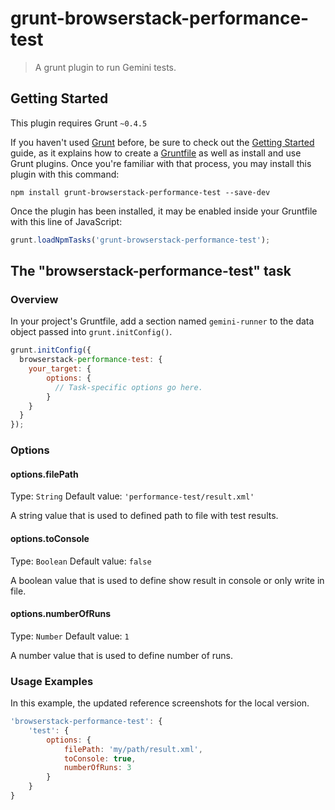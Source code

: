 # grunt-browserstack-performance-test

> A grunt plugin to run Gemini tests.

## Getting Started
This plugin requires Grunt `~0.4.5`

If you haven't used [Grunt](http://gruntjs.com/) before, be sure to check out the [Getting Started](http://gruntjs.com/getting-started) guide, as it explains how to create a [Gruntfile](http://gruntjs.com/sample-gruntfile) as well as install and use Grunt plugins. Once you're familiar with that process, you may install this plugin with this command:

```shell
npm install grunt-browserstack-performance-test --save-dev
```

Once the plugin has been installed, it may be enabled inside your Gruntfile with this line of JavaScript:

```js
grunt.loadNpmTasks('grunt-browserstack-performance-test');
```

## The "browserstack-performance-test" task

### Overview
In your project's Gruntfile, add a section named `gemini-runner` to the data object passed into `grunt.initConfig()`.

```js
grunt.initConfig({
  browserstack-performance-test: {
    your_target: {
        options: {
          // Task-specific options go here.
        }
    }
  }
});
```

### Options

#### options.filePath
Type: `String`
Default value: `'performance-test/result.xml'`

A string value that is used to defined path to file with test results.

#### options.toConsole
Type: `Boolean`
Default value: `false`

A boolean value that is used to define show result in console or only write in file.

#### options.numberOfRuns
Type: `Number`
Default value: `1`

A number value that is used to define number of runs.

### Usage Examples

In this example, the updated reference screenshots for the local version.

```js
'browserstack-performance-test': {
    'test': {
        options: {
            filePath: 'my/path/result.xml',
            toConsole: true,
            numberOfRuns: 3
        }
    }
}
```